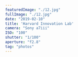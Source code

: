 ```yaml
---
featuredImage: "./12.jpg"
fullImage: "./12.jpg"
date: "2019-02-10"
title: 'Harvard Innovation Lab'
camera: "Sony a7iii"
ISO: "100"
shutter: "1/100"
aperture: "f2.8"
tag: "photos"
---
```




